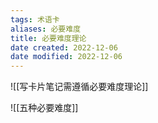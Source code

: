 ```yaml
---
tags: 术语卡
aliases: 必要难度
title: 必要难度理论
date created: 2022-12-06
date modified: 2022-12-06
---
```


![[写卡片笔记需遵循必要难度理论]]

![[五种必要难度]]